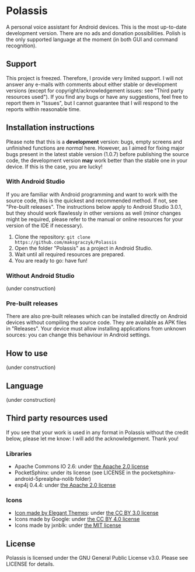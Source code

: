 # Polassis
A personal voice assistant for Android devices. This is the most up-to-date development version. There are no ads and donation possibilities. Polish is the only supported language at the moment (in both GUI and command recognition).

## Support
This project is freezed. Therefore, I provide very limited support. I will not answer any e-mails with comments about either stable or development versions (except for copyright/acknowledgement issues: see "Third party resources used"). If you find any bugs or have any suggestions, feel free to report them in "Issues", but I cannot guarantee that I will respond to the reports within reasonable time.

## Installation instructions
Please note that this is a **development** version: bugs, empty screens and unfinished functions are *normal* here. However, as I aimed for fixing major bugs present in the latest stable version (1.0.7) before publishing the source code, the development version **may** work better than the stable one in your device. If this is the case, you are lucky!

### With Android Studio
If you are familiar with Android programming and want to work with the source code, this is the quickest and recommended method. If not, see "Pre-built releases". The instructions below apply to Android Studio 3.0.1, but they should work flawlessly in other versions as well (minor changes might be required, please refer to the manual or online resources for your version of the IDE if necessary).

1. Clone the repository:
`git clone https://github.com/maksgraczyk/Polassis`
2. Open the folder "Polassis" as a project in Android Studio.
3. Wait until all required resources are prepared.
4. You are ready to go: have fun!

### Without Android Studio
(under construction)

### Pre-built releases
There are also pre-built releases which can be installed directly on Android devices without compiling the source code. They are available as APK files in "Releases". Your device must allow installing applications from unknown sources: you can change this behaviour in Android settings.

## How to use
(under construction)

## Language
(under construction)

## Third party resources used
If you see that your work is used in any format in Polassis without the credit below, please let me know: I will add the acknowledgement. Thank you!

### Libraries
* Apache Commons IO 2.6: under [the Apache 2.0 license](http://www.apache.org/licenses/LICENSE-2.0)
* PocketSphinx: under its license (see LICENSE in the pocketsphinx-android-5prealpha-nolib folder)
* exp4j 0.4.4: under [the Apache 2.0 license](https://www.objecthunter.net/exp4j/license.html)

### Icons
* [Icon made by Elegant Themes](http://www.flaticon.com/free-icon/mic_10032): under [the CC BY 3.0 license](https://creativecommons.org/licenses/by/3.0/)
* Icons made by Google: under [the CC BY 4.0 license](https://creativecommons.org/licenses/by/4.0/)
* Icons made by jxnblk: under [the MIT license](https://opensource.org/licenses/MIT)

## License
Polassis is licensed under the GNU General Public License v3.0. Please see LICENSE for details.
